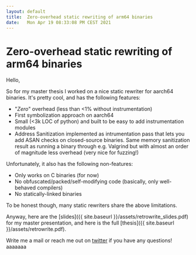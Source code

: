 ```yaml
---
layout: default
title:  Zero-overhead static rewriting of arm64 binaries
date:   Mon Apr 19 08:33:08 PM CEST 2021
---
```


# Zero-overhead static rewriting of arm64 binaries

Hello,

So for my master thesis I worked on a nice static rewriter for aarch64 binaries. 
It's pretty cool, and has the following features:

- "_Zero_" overhead  (less than <1% without instrumentation)
- First symbolization approach on aarch64
- Small (<3k LOC of python) and built to be easy to add instrumentation modules
- Address Sanitization implemented as intrumentation pass that lets you add 
  ASAN checks on closed-source binaries. Same memory sanitization result as
  running a binary through e.g. Valgrind but with almost an order of magnitude
  less overhead (very nice for fuzzing!)
  
Unfortunately, it also has the following non-features:

- Only works on C binaries (for now)
- No obfuscated/packed/self-modifying code (basically, only well-behaved compilers)
- No statically-linked binaries 
  
To be honest though, many static rewriters share the above limitations.

Anyway, here are the [slides]({{ site.baseurl }}/assets/retrowrite_slides.pdf) for my master presentation,
and here is the full [thesis]({{ site.baseurl }}/assets/retrowrite.pdf). 

Write me a mail or reach me out on [twitter](https://twitter.com/cyan_pencil) if you have any questions!
aaaaaaa
